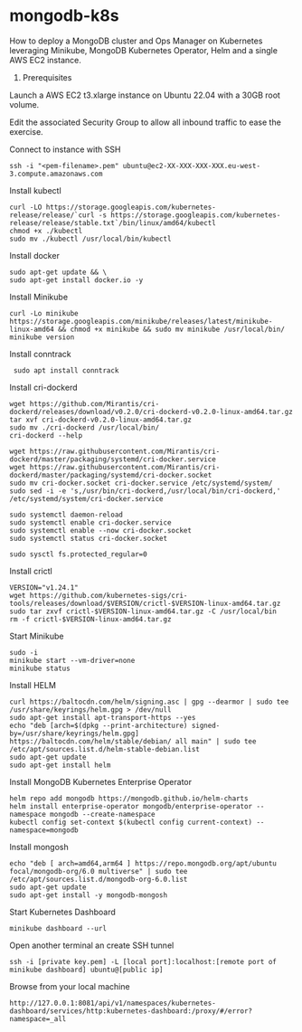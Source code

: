 # mongodb-k8s
How to deploy a MongoDB cluster and Ops Manager on Kubernetes leveraging Minikube, MongoDB Kubernetes Operator, Helm and a single AWS EC2 instance.


1. Prerequisites

Launch a AWS EC2 t3.xlarge instance on Ubuntu 22.04 with a 30GB root volume.

Edit the associated Security Group to allow all inbound traffic to ease the exercise.

Connect to instance with SSH

    ssh -i "<pem-filename>.pem" ubuntu@ec2-XX-XXX-XXX-XXX.eu-west-3.compute.amazonaws.com

Install kubectl

    curl -LO https://storage.googleapis.com/kubernetes-release/release/`curl -s https://storage.googleapis.com/kubernetes-release/release/stable.txt`/bin/linux/amd64/kubectl
    chmod +x ./kubectl
    sudo mv ./kubectl /usr/local/bin/kubectl

Install docker

    sudo apt-get update && \
    sudo apt-get install docker.io -y
    
Install Minikube

    curl -Lo minikube https://storage.googleapis.com/minikube/releases/latest/minikube-linux-amd64 && chmod +x minikube && sudo mv minikube /usr/local/bin/
    minikube version
    
 Install conntrack
 
     sudo apt install conntrack
     
 Install cri-dockerd
 
    wget https://github.com/Mirantis/cri-dockerd/releases/download/v0.2.0/cri-dockerd-v0.2.0-linux-amd64.tar.gz
    tar xvf cri-dockerd-v0.2.0-linux-amd64.tar.gz
    sudo mv ./cri-dockerd /usr/local/bin/ 
    cri-dockerd --help
    
    wget https://raw.githubusercontent.com/Mirantis/cri-dockerd/master/packaging/systemd/cri-docker.service
    wget https://raw.githubusercontent.com/Mirantis/cri-dockerd/master/packaging/systemd/cri-docker.socket
    sudo mv cri-docker.socket cri-docker.service /etc/systemd/system/
    sudo sed -i -e 's,/usr/bin/cri-dockerd,/usr/local/bin/cri-dockerd,' /etc/systemd/system/cri-docker.service
    
    sudo systemctl daemon-reload
    sudo systemctl enable cri-docker.service
    sudo systemctl enable --now cri-docker.socket
    sudo systemctl status cri-docker.socket
    
    sudo sysctl fs.protected_regular=0

Install crictl

    VERSION="v1.24.1"
    wget https://github.com/kubernetes-sigs/cri-tools/releases/download/$VERSION/crictl-$VERSION-linux-amd64.tar.gz
    sudo tar zxvf crictl-$VERSION-linux-amd64.tar.gz -C /usr/local/bin
    rm -f crictl-$VERSION-linux-amd64.tar.gz
    
Start Minikube

    sudo -i
    minikube start --vm-driver=none
    minikube status
    
 Install HELM
 
    curl https://baltocdn.com/helm/signing.asc | gpg --dearmor | sudo tee /usr/share/keyrings/helm.gpg > /dev/null
    sudo apt-get install apt-transport-https --yes
    echo "deb [arch=$(dpkg --print-architecture) signed-by=/usr/share/keyrings/helm.gpg] https://baltocdn.com/helm/stable/debian/ all main" | sudo tee /etc/apt/sources.list.d/helm-stable-debian.list
    sudo apt-get update
    sudo apt-get install helm
    
Install MongoDB Kubernetes Enterprise Operator

    helm repo add mongodb https://mongodb.github.io/helm-charts
    helm install enterprise-operator mongodb/enterprise-operator --namespace mongodb --create-namespace
    kubectl config set-context $(kubectl config current-context) --namespace=mongodb

Install mongosh

    echo "deb [ arch=amd64,arm64 ] https://repo.mongodb.org/apt/ubuntu focal/mongodb-org/6.0 multiverse" | sudo tee /etc/apt/sources.list.d/mongodb-org-6.0.list
    sudo apt-get update
    sudo apt-get install -y mongodb-mongosh

Start Kubernetes Dashboard

    minikube dashboard --url

Open another terminal an create SSH tunnel

    ssh -i [private key.pem] -L [local port]:localhost:[remote port of minikube dashboard] ubuntu@[public ip]
    
Browse from your local machine

    http://127.0.0.1:8081/api/v1/namespaces/kubernetes-dashboard/services/http:kubernetes-dashboard:/proxy/#/error?namespace=_all

